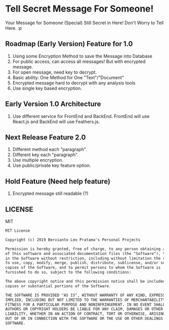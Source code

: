# Tell Secret Message For Someone!

Your Message for Someone (Special) Still Secret in Here! Don't Worry to Tell Here. :p

## Roadmap (Early Version) Feature for 1.0

1. Using some Encryption Method to save the Message into Database
2. For public access, can access all messages! But with encrypted message.
3. For open message, need key to decrypt.
4. Basic ability: One Method for One "Text"/"Document"
5. Encrypted message hard to decrypt with any analysis tools
6. Use single key based encryption.

## Early Version 1.0 Architecture

1. Use different service for FrontEnd and BackEnd. FrontEnd will use React.js and BackEnd will use Feathers.js.

## Next Release Feature 2.0

1. Different method each "paragraph".
2. Different key each "paragraph".
3. Use multiple encryption.
4. Use public/private key feature option.

## Hold Feature (Need help feature)

1. Encrypted message still readable (?)

## LICENSE

MIT

```markdown
MIT License

Copyright (c) 2019 Bervianto Leo Pratama's Personal Projects

Permission is hereby granted, free of charge, to any person obtaining a copy
of this software and associated documentation files (the "Software"), to deal
in the Software without restriction, including without limitation the rights
to use, copy, modify, merge, publish, distribute, sublicense, and/or sell
copies of the Software, and to permit persons to whom the Software is
furnished to do so, subject to the following conditions:

The above copyright notice and this permission notice shall be included in all
copies or substantial portions of the Software.

THE SOFTWARE IS PROVIDED "AS IS", WITHOUT WARRANTY OF ANY KIND, EXPRESS OR
IMPLIED, INCLUDING BUT NOT LIMITED TO THE WARRANTIES OF MERCHANTABILITY,
FITNESS FOR A PARTICULAR PURPOSE AND NONINFRINGEMENT. IN NO EVENT SHALL THE
AUTHORS OR COPYRIGHT HOLDERS BE LIABLE FOR ANY CLAIM, DAMAGES OR OTHER
LIABILITY, WHETHER IN AN ACTION OF CONTRACT, TORT OR OTHERWISE, ARISING FROM,
OUT OF OR IN CONNECTION WITH THE SOFTWARE OR THE USE OR OTHER DEALINGS IN THE
SOFTWARE.
```
